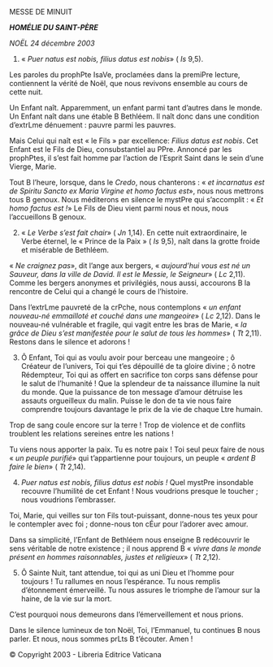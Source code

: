 MESSE DE MINUIT

***HOMÉLIE DU SAINT-PÈRE***

*NOËL 24 décembre 2003*

1. « *Puer natus est nobis, filius datus est nobis*» ( *Is* 9,5).

Les paroles du prophPte IsaVe, proclamées dans la premiPre lecture, contiennent la vérité de Noël, que nous revivons ensemble au cours de cette nuit.

Un Enfant naît. Apparemment, un enfant parmi tant d’autres dans le monde. Un Enfant naît dans une étable B Bethléem. Il naît donc dans une condition d’extrLme dénuement : pauvre parmi les pauvres.

Mais Celui qui naît est « le Fils » par excellence: *Filius datus est nobis*. Cet Enfant est le Fils de Dieu, consubstantiel au PPre. Annoncé par les prophPtes, il s’est fait homme par l’action de l’Esprit Saint dans le sein d’une Vierge, Marie.

Tout B l’heure, lorsque, dans le *Credo*, nous chanterons : « *et incarnatus est de Spiritu Sancto ex Maria Virgine et homo factus est*», nous nous mettrons tous B genoux. Nous méditerons en silence le mystPre qui s’accomplit : « *Et homo factus est !*» Le Fils de Dieu vient parmi nous et nous, nous l’accueillons B genoux.

2. « *Le Verbe s’est fait chair*» ( *Jn* 1,14). En cette nuit extraordinaire, le Verbe éternel, le « Prince de la Paix » ( *Is* 9,5), naît dans la grotte froide et misérable de Bethléem.

« *Ne craignez pas*», dit l’ange aux bergers, « *aujourd’hui vous est né un Sauveur, dans la ville de David. Il est le Messie, le Seigneur*» ( *Lc* 2,11). Comme les bergers anonymes et privilégiés, nous aussi, accourons B la rencontre de Celui qui a changé le cours de l’histoire.

Dans l’extrLme pauvreté de la crPche, nous contemplons « *un enfant nouveau-né emmailloté et couché dans une mangeoire*» ( *Lc* 2,12). Dans le nouveau-né vulnérable et fragile, qui vagit entre les bras de Marie, « *la grâce de Dieu s’est manifestée pour le salut de tous les hommes*» ( *Tt* 2,11). Restons dans le silence et adorons !

3. Ô Enfant, Toi qui as voulu avoir pour berceau une mangeoire ; ô Créateur de l’univers, Toi qui t’es dépouillé de ta gloire divine ; ô notre Rédempteur, Toi qui as offert en sacrifice ton corps sans défense pour le salut de l’humanité ! Que la splendeur de ta naissance illumine la nuit du monde. Que la puissance de ton message d’amour détruise les assauts orgueilleux du malin. Puisse le don de ta vie nous faire comprendre toujours davantage le prix de la vie de chaque Ltre humain.

Trop de sang coule encore sur la terre ! Trop de violence et de conflits troublent les relations sereines entre les nations !

Tu viens nous apporter la paix. Tu es notre paix ! Toi seul peux faire de nous « *un peuple purifié*» qui t’appartienne pour toujours, un peuple « *ardent B faire le bien*» ( *Tt* 2,14).

4. *Puer natus est nobis, filius datus est nobis !* Quel mystPre insondable recouvre l’humilité de cet Enfant ! Nous voudrions presque le toucher ; nous voudrions l’embrasser.

Toi, Marie, qui veilles sur ton Fils tout-puissant, donne-nous tes yeux pour le contempler avec foi ; donne-nous ton cÉur pour l’adorer avec amour.

Dans sa simplicité, l’Enfant de Bethléem nous enseigne B redécouvrir le sens véritable de notre existence ; il nous apprend B « *vivre dans le monde présent en hommes raisonnables, justes et religieux*» ( *Tt* 2,12).

5. Ô Sainte Nuit, tant attendue, toi qui as uni Dieu et l’homme pour toujours ! Tu rallumes en nous l’espérance. Tu nous remplis d’étonnement émerveillé. Tu nous assures le triomphe de l’amour sur la haine, de la vie sur la mort.

C’est pourquoi nous demeurons dans l’émerveillement et nous prions.

Dans le silence lumineux de ton Noël, Toi, l’Emmanuel, tu continues B nous parler. Et nous, nous sommes prLts B t’écouter. Amen !

© Copyright 2003 - Libreria Editrice Vaticana